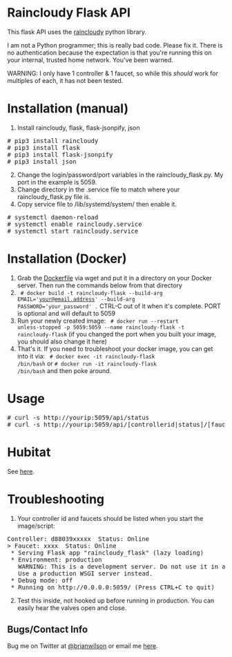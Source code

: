 # Raincloudy Flask API
This flask API uses the [raincloudy](https://github.com/vanstinator/raincloudy)
python library.

I am not a Python programmer; this is really bad code. Please fix it. There is
no authentication because the expectation is that you're running this on your
internal, trusted home network. You've been warned.

WARNING: I only have 1 controller & 1 faucet, so while this *should* work for
multiples of each, it has not been tested.

# Installation (manual)
1. Install raincloudy, flask, flask-jsonpify, json
<pre>
# pip3 install raincloudy
# pip3 install flask
# pip3 install flask-jsonpify
# pip3 install json
</pre>
2. Change the login/password/port variables in the raincloudy_flask.py. My port in the example is 5059.
3. Change directory in the .service file to match where your raincloudy_flask.py file is.
4. Copy service file to /lib/systemd/system/ then enable it.
<pre>
# systemctl daemon-reload
# systemctl enable raincloudy.service
# systemctl start raincloudy.service 
</pre>

# Installation (Docker)
1. Grab the
[Dockerfile](https://raw.githubusercontent.com/bdwilson/raincloudy-flask/master/Dockerfile)
via wget and put it in a directory on your Docker server. Then run the commands
below from that directory
2. <code> # docker build -t raincloudy-flask --build-arg EMAIL='your@email.address' --build-arg PASSWORD='your_password'  .</code>
CTRL-C out of it when it's complete. PORT is optional and will default to 5059
3. Run your newly created image: <code> # docker run --restart unless-stopped -p 5059:5059 --name raincloudy-flask -t raincloudy-flask</code> (if you changed the port when you built your image, you should also change it here)
4. That's it. If you need to troubleshoot your docker image, you can get into
it via:
<code> # docker exec -it raincloudy-flask /bin/bash</code> or 
<code># docker run -it raincloudy-flask /bin/bash</code> and then poke around.

# Usage
<pre>
# curl -s http://yourip:5059/api/status 
# curl -s http://yourip:5059/api/[controllerid|status]/[faucetid]/[open|close|auto|rain/[zone#]/[time in mins/0/1]
</pre>

# Hubitat
See [here](https://github.com/bdwilson/hubitat/tree/master/Raincloud). 

# Troubleshooting
1. Your controller id and faucets should be listed when you start the image/script:
<pre>
Controller: d88039xxxxx  Status: Online
> Faucet: xxxx  Status: Online
 * Serving Flask app "raincloudy_flask" (lazy loading)
 * Environment: production
   WARNING: This is a development server. Do not use it in a production deployment.
   Use a production WSGI server instead.
 * Debug mode: off
 * Running on http://0.0.0.0:5059/ (Press CTRL+C to quit)
</pre>
2. Test this inside, not hooked up before running in production. You can easily
hear the valves open and close.

Bugs/Contact Info
-----------------
Bug me on Twitter at [@brianwilson](http://twitter.com/brianwilson) or email me [here](http://cronological.com/comment.php?ref=bubba).
